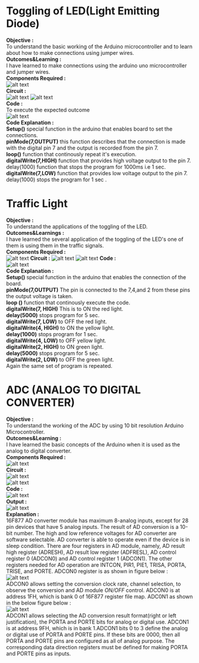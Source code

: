 # Toggling of LED(Light Emitting Diode)
**Objective :** \
To understand the basic working of the Arduino microcontroller and to learn about how to make connections using jumper wires. \
**Outcomes&Learning :** \
I have learned to make connections using the arduino uno microcontroller and jumper wires. \
**Components Required :** \
![alt text](https://github.com/Vishalpolicepatil/Arduino-projects/blob/main/Screenshot%202025-07-07%20115719.png?raw=true) \
**Circuit :** \
![alt text](https://github.com/Vishalpolicepatil/Arduino-projects/blob/main/Screenshot%202025-07-07%20115544.png?raw=true)
![alt text](https://github.com/Vishalpolicepatil/Arduino-projects/blob/main/Screenshot%202025-07-07%20115208.png?raw=true) \
**Code :** \
To execute the expected outcome \
![alt text](https://github.com/Vishalpolicepatil/Arduino-projects/blob/main/Screenshot%202025-08-05%20220803.png?raw=true) \
**Code Explanation :** \
**Setup()** special function in the arduino that enables board to set the connections. \
**pinMode(7,OUTPUT)** this function describes that the connection is made with the digital pin 7 and the output is recorded from the pin 7. \
**loop()** function that continously repeat it's execution. \
**digitalWrite(7,HIGH)** function that provides high voltage output to the pin 7. \
delay(1000) function that stops the program for  1000ms i.e 1 sec. \
**digitalWrite(7,LOW)** function that provides low voltage output to the pin 7. \
delay(1000) stops the program for 1 sec .
# Traffic Light 
**Objective :** \
To understand the applications of the toggling of the LED. \
**Outcomes&Learnings :** \
I have learned the several application of the toggling of the LED's one of them is using them in the traffic signals. \
**Components Required :** \
![alt text](https://github.com/Vishalpolicepatil/Arduino-projects/blob/main/Screenshot%202025-07-08%20215916.png?raw=true)
**Circuit :** 
![alt text](https://github.com/Vishalpolicepatil/Arduino-projects/blob/main/Screenshot%202025-07-08%20215943.png?raw=true)
![alt text](https://github.com/Vishalpolicepatil/Arduino-projects/blob/main/Screenshot%202025-07-08%20220000.png?raw=true)
**Code :** \
![alt text](https://github.com/Vishalpolicepatil/Arduino-projects/blob/main/Screenshot%202025-07-08%20220017.png?raw=true) \
**Code Explanation :** \
**Setup()** special function in the arduino that enables the connection of the board. \
**pinMode(7,OUTPUT)** The pin is connected to the 7,4,and 2 from these pins the output voltage is taken. \
**loop ()** function that continously execute the code. \
**digitalWrite(7, HIGH)** This is to ON the red light. \
**delay(5000)** stops program for 5 sec. \
**digitalWrite(7, LOW)** to OFF the red light.\
**digitalWrite(4, HIGH)** to ON the yellow light. \
**delay(1000)** stops program for 1 sec.\
**digitalWrite(4, LOW)** to OFF yellow light. \
**digitalWrite(2, HIGH)** to ON green light.\
**delay(5000)** stops program for 5 sec.\
**digitalWrite(2, LOW)** to OFF the green light.\
Again the same set of program is repeated.
# ADC (ANALOG TO DIGITAL CONVERTER)
**Objective :** \
To understand the working of the ADC by using 10 bit resolution Arduino Microcontroller. \
**Outcomes&Learning :** \
I have learned the basic concepts of the Arduino when it is used as the analog to digital converter. \
**Components Required :** \
![alt text](https://github.com/Vishalpolicepatil/Arduino-projects/blob/main/Screenshot%202025-08-15%20120101.png?raw=true) \
**Circuit :** \
![alt text](https://github.com/Vishalpolicepatil/Arduino-projects/blob/main/Screenshot%202025-08-15%20120024.png?raw=true) \
![alt text](https://github.com/Vishalpolicepatil/Arduino-projects/blob/main/Screenshot%202025-08-15%20120041.png?raw=true) \
**Code :** \
![alt text](https://github.com/Vishalpolicepatil/Arduino-projects/blob/main/Screenshot%202025-08-15%20120144.png?raw=true) \
**Output :** \
![alt text](https://github.com/Vishalpolicepatil/Arduino-projects/blob/main/Screenshot%202025-08-15%20120311.png?raw=true) \
**Explanation :** \
16F877 AD converter module has maximum 8-analog inputs, except for 28 pin devices that have 5 analog inputs. The result of AD conversion is a 10-bit number. The high and low reference voltages for AD converter are software selectable. AD converter is able to operate even if the device is in sleep condition. There are four registers in AD module, namely, AD result high register (ADRESH), AD result low register (ADFRESL), AD control register 0 (ADCON0) and AD control register 1 (ADCON1). The other registers needed for AD operation are INTCON, PIR1, PIE1, TRISA, PORTA, TRISE, and PORTE. ADCON0 register is as shown in figure below : \
![alt text](https://github.com/Vishalpolicepatil/Arduino-projects/blob/main/IMG_20250816_205221.jpg?raw=true) \
ADCON0 allows setting the conversion clock rate, channel selection, to observe the conversion and AD module *ON/OFF* control. ADCON0 is at address 1FH, which is bank 0 of 16F877 register file map. ADC0N1 as shown in the below figure below : \
![alt text](https://github.com/Vishalpolicepatil/Arduino-projects/blob/main/IMG_20250816_205242.jpg?raw=true) \
ADCON1 allows selecting the AD conversion result format(right or left justification), the PORTA and PORTE bits for analog or digital use. ADCON1 is at address 9FH, which is in bank 1.ADCON1 bits 0 to 3 define the analog or digital use of PORTA and PORTE pins. If these bits are 0000, then all PORTA and PORTE pins are configured as all of analog purpose. The corresponding data direction registers must be defined for making PORTA and PORTE pins as inputs.
